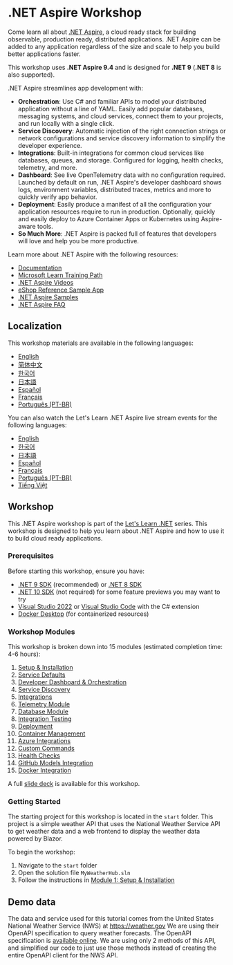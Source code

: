 ﻿# .NET Aspire Workshop

Come learn all about [.NET Aspire](https://learn.microsoft.com/dotnet/aspire/), a cloud ready stack for building observable, production ready, distributed applications.​ .NET Aspire can be added to any application regardless of the size and scale to help you build better applications faster.​

This workshop uses **.NET Aspire 9.4** and is designed for **.NET 9** (**.NET 8** is also supported).

.NET Aspire streamlines app development with:

- **Orchestration**: Use C# and familiar APIs to model your distributed application without a line of YAML. Easily add popular databases, messaging systems, and cloud services, connect them to your projects, and run locally with a single click.
- **Service Discovery**: Automatic injection of the right connection strings or network configurations and service discovery information to simplify the developer experience.
- **Integrations**: Built-in integrations for common cloud services like databases, queues, and storage. Configured for logging, health checks, telemetry, and more.
- **Dashboard**: See live OpenTelemetry data with no configuration required. Launched by default on run, .NET Aspire's developer dashboard shows logs, environment variables, distributed traces, metrics and more to quickly verify app behavior.
- **Deployment**: Easily produce a manifest of all the configuration your application resources require to run in production. Optionally, quickly and easily deploy to Azure Container Apps or Kubernetes using Aspire-aware tools.
- **So Much More**: .NET Aspire is packed full of features that developers will love and help you be more productive.

Learn more about .NET Aspire with the following resources:

- [Documentation](https://learn.microsoft.com/dotnet/aspire)
- [Microsoft Learn Training Path](https://learn.microsoft.com/training/paths/dotnet-aspire/)
- [.NET Aspire Videos](https://aka.ms/aspire/videos)
- [eShop Reference Sample App](https://github.com/dotnet/eshop)
- [.NET Aspire Samples](https://learn.microsoft.com/samples/browse/?expanded=dotnet&products=dotnet-aspire)
- [.NET Aspire FAQ](https://learn.microsoft.com/dotnet/aspire/reference/aspire-faq)

## Localization

This workshop materials are available in the following languages:

- [English](./README.md)
- [简体中文](./README.zh-cn.md)
- [한국어](./README.ko.md)
- [日本語](./README.jp.md)
- [Español](./README.es.md)
- [Français](./README.fr.md)
- [Português (PT-BR)](./README.pt-br.md)

You can also watch the Let's Learn .NET Aspire live stream events for the following languages:

- [English](https://www.youtube.com/watch?v=8i3FaHChh20)
- [한국어](https://www.youtube.com/watch?v=rTpNgMaVM6g)
- [日本語](https://www.youtube.com/watch?v=Cm7mqHZJIgc)
- [Español](https://www.youtube.com/watch?v=dd1Mc5bQZSo)
- [Français](https://www.youtube.com/watch?v=jJiqqVPDN4w)
- [Português (PT-BR)](https://www.youtube.com/watch?v=PUCU9ZOOgQ8)
- [Tiếng Việt](https://www.youtube.com/watch?v=48CWnYfTZhk)

## Workshop

This .NET Aspire workshop is part of the [Let's Learn .NET](https://aka.ms/letslearndotnet) series. This workshop is designed to help you learn about .NET Aspire and how to use it to build cloud ready applications.

### Prerequisites

Before starting this workshop, ensure you have:

- [.NET 9 SDK](https://dotnet.microsoft.com/download/dotnet/9.0) (recommended) or [.NET 8 SDK](https://dotnet.microsoft.com/download/dotnet/8.0)
- [.NET 10 SDK](https://get.dot.net/10) (not required) for some feature previews you may want to try
- [Visual Studio 2022](https://visualstudio.microsoft.com/vs/) or [Visual Studio Code](https://code.visualstudio.com/) with the C# extension
- [Docker Desktop](https://www.docker.com/products/docker-desktop/) (for containerized resources)

### Workshop Modules

This workshop is broken down into 15 modules (estimated completion time: 4-6 hours):

1. [Setup & Installation](./workshop/Lesson-01-Setup/README.md)
1. [Service Defaults](./workshop/Lesson-02-ServiceDefaults/README.md)
1. [Developer Dashboard & Orchestration](./workshop/Lesson-03-Dashboard-AppHost/README.md)
1. [Service Discovery](./workshop/Lesson-04-ServiceDiscovery/README.md)
1. [Integrations](./workshop/Lesson-05-Integrations/README.md)
1. [Telemetry Module](./workshop/Lesson-06-Telemetry/README.md)
1. [Database Module](./workshop/Lesson-07-Database/README.md)
1. [Integration Testing](./workshop/Lesson-08-Integration-Testing/README.md)
1. [Deployment](./workshop/Lesson-09-Deployment/README.md)
1. [Container Management](./workshop/Lesson-10-Container-Management/README.md)
1. [Azure Integrations](./workshop/Lesson-11-Azure-Integrations/README.md)
1. [Custom Commands](./workshop/Lesson-12-Custom-Commands/README.md)
1. [Health Checks](./workshop/Lesson-13-HealthChecks/README.md)
1. [GitHub Models Integration](./workshop/Lesson-14-GitHub-Models-Integration/README.md)
1. [Docker Integration](./workshop/Lesson-15-Docker-Integration/README.md)

A full [slide deck](./workshop/AspireWorkshop.pptx) is available for this workshop.

### Getting Started

The starting project for this workshop is located in the `start` folder. This project is a simple weather API that uses the National Weather Service API to get weather data and a web frontend to display the weather data powered by Blazor.

To begin the workshop:

1. Navigate to the `start` folder
2. Open the solution file `MyWeatherHub.sln`
3. Follow the instructions in [Module 1: Setup & Installation](./workshop/1-setup.md)

## Demo data

The data and service used for this tutorial comes from the United States National Weather Service (NWS) at <https://weather.gov>  We are using their OpenAPI specification to query weather forecasts.  The OpenAPI specification is [available online](https://www.weather.gov/documentation/services-web-api).  We are using only 2 methods of this API, and simplified our code to just use those methods instead of creating the entire OpenAPI client for the NWS API.
